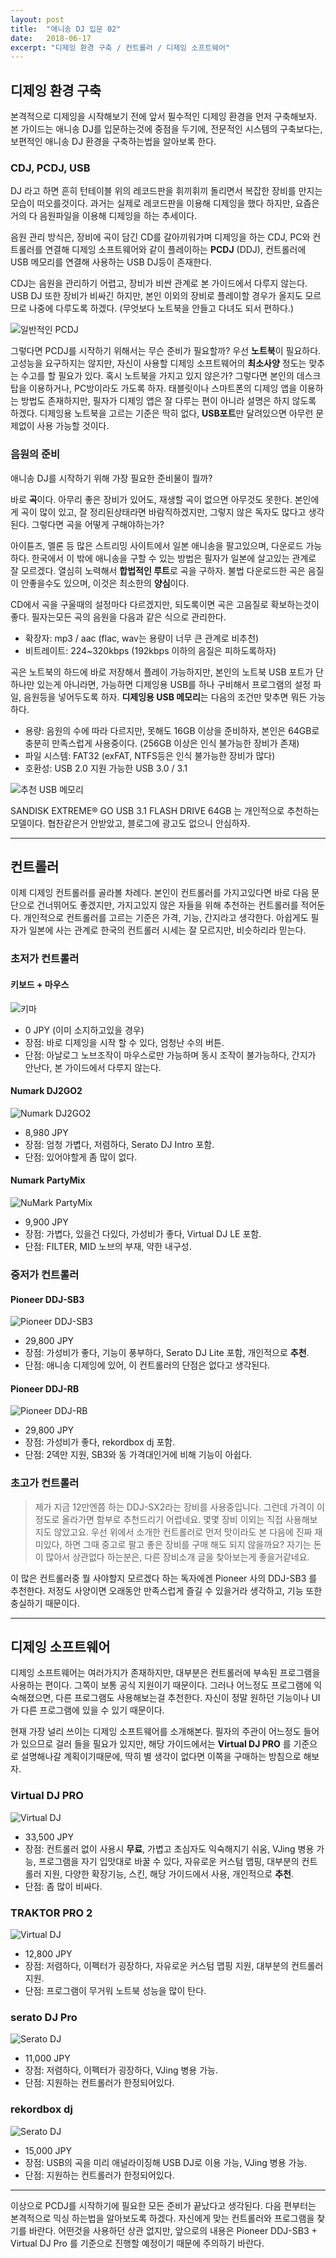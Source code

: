 ```yaml
---
layout: post
title:  "애니송 DJ 입문 02"
date:   2018-06-17
excerpt: "디제잉 환경 구축 / 컨트롤러 / 디제잉 소프트웨어"
---
```


## 디제잉 환경 구축

본격적으로 디제잉을 시작해보기 전에 앞서 필수적인 디제잉 환경을 먼저 구축해보자.
본 가이드는 애니송 DJ를 입문하는것에 중점을 두기에, 전문적인 시스템의 구축보다는, 보편적인 애니송 DJ 환경을 구축하는법을 알아보록 한다.

### CDJ, PCDJ, USB

DJ 라고 하면 흔히 턴테이블 위의 레코드판을 휘끼휘끼 돌리면서 복잡한 장비를 만지는 모습이 떠오를것이다.
과거는 실제로 레코드판을 이용해 디제잉을 했다 하지만, 요즘은 거의 다 음원파일을 이용해 디제잉을 하는 추세이다.

음원 관리 방식은, 장비에 곡이 담긴 CD를 갈아끼워가며 디제잉을 하는 CDJ, PC와 컨트롤러를 연결해 디제잉 소프트웨어와 같이 플레이하는 **PCDJ** (DDJ), 컨트롤러에 USB 메모리를 연결해 사용하는 USB DJ등이 존재한다.

CDJ는 음원을 관리하기 어렵고, 장비가 비싼 관계로 본 가이드에서 다루지 않는다.
USB DJ 또한 장비가 비싸긴 하지만, 본인 이외의 장비로 플레이할 경우가 올지도 모르므로 나중에 다루도록 하겠다. (무엇보다 노트북을 안들고 다녀도 되서 편하다.)

![일반적인 PCDJ](https://medias.audiofanzine.com/images/normal/pioneer-ddj-ergo-k-634341.jpg)

그렇다면 PCDJ를 시작하기 위해서는 무슨 준비가 필요할까?
우선 **노트북**이 필요하다. 고성능을 요구하지는 않지만, 자신이 사용할 디제잉 소프트웨어의 **최소사양** 정도는 맞추는 수고를 할 필요가 있다. 혹시 노트북을 가지고 있지 않은가? 그렇다면 본인의 데스크탑을 이용하거나, PC방이라도 가도록 하자.
태블릿이나 스마트폰의 디제잉 앱을 이용하는 방법도 존재하지만, 필자가 디제잉 앱은 잘 다루는 편이 아니라 설명은 하지 않도록 하겠다.
디제잉용 노트북을 고르는 기준은 딱히 없다, **USB포트**만 달려있으면 아무런 문제없이 사용 가능할 것이다.

### 음원의 준비

애니송 DJ를 시작하기 위해 가장 필요한 준비물이 뭘까?

바로 **곡**이다. 아무리 좋은 장비가 있어도, 재생할 곡이 없으면 아무것도 못한다.
본인에게 곡이 많이 있고, 잘 정리된상태라면 바람직하겠지만, 그렇지 않은 독자도 많다고 생각된다. 그렇다면 곡을 어떻게 구해야하는가?

아이튠즈, 멜론 등 많은 스트리밍 사이트에서 일본 애니송을 팔고있으며, 다운로드 가능하다. 한국에서 이 밖에 애니송을 구할 수 있는 방법은 필자가 일본에 살고있는 관계로 잘 모르겠다. 열심히 노력해서 **합법적인 루트**로 곡을 구하자. 불법 다운로드한 곡은 음질이 안좋을수도 있으며, 이것은 최소한의 **양심**이다.

CD에서 곡을 구울때의 설정마다 다르겠지만, 되도록이면 곡은 고음질로 확보하는것이 좋다.
필자는모든 곡의 음원을 다음과 같은 식으로 관리한다.

- 확장자: mp3 / aac (flac, wav는 용량이 너무 큰 관계로 비추천)
- 비트레이트: 224~320kbps (192kbps 이하의 음질은 피하도록하자)

곡은 노트북의 하드에 바로 저장해서 플레이 가능하지만, 본인의 노트북 USB 포트가 단 하나만 있는게 아니라면, 가능하면 디제잉용 USB를 하나 구비해서 프로그램의 설정 파일, 음원등을 넣어두도록 하자. **디제잉용 USB 메모리**는 다음의 조건만 맞추면 뭐든 가능하다.

- 용량: 음원의 수에 따라 다르지만, 못해도 16GB 이상을 준비하자, 본인은 64GB로 충분히 만족스럽게 사용중이다. (256GB 이상은 인식 불가능한 장비가 존재)
- 파일 시스템: FAT32 (exFAT, NTFS등은 인식 불가능한 장비가 많다)
- 호환성: USB 2.0 지원 가능한 USB 3.0 / 3.1

![추천 USB 메모리](https://www.sandisk.com/content/dam/sandisk-main/en_us/assets/product/retail/Extreme_CZ800_Right_Open.png)

SANDISK EXTREME® GO USB 3.1 FLASH DRIVE 64GB 는 개인적으로 추천하는 모델이다. 협찬같은거 안받았고, 블로그에 광고도 없으니 안심하자.

---

## 컨트롤러

이제 디제잉 컨트롤러를 골라볼 차례다. 본인이 컨트롤러를 가지고있다면 바로 다음 문단으로 건너뛰어도 좋겠지만, 가지고있지 않은 자들을 위해 추천하는 컨트롤러를 적어둔다. 개인적으로 컨트롤러를 고르는 기준은 가격, 기능, 간지라고 생각한다.
아쉽게도 필자가 일본에 사는 관계로 한국의 컨트롤러 시세는 잘 모르지만, 비슷하리라 믿는다.

### 초저가 컨트롤러

#### 키보드 + 마우스

![키마](https://images-na.ssl-images-amazon.com/images/I/81Io15QIlML._SL1500_.jpg)

- 0 JPY (이미 소지하고있을 경우)
- 장점: 바로 디제잉을 시작 할 수 있다, 엄청난 수의 버튼.
- 단점: 아날로그 노브조작이 마우스로만 가능하며 동시 조작이 불가능하다, 간지가 안난다, 본 가이드에서 다루지 않는다.

#### Numark DJ2GO2

![Numark DJ2GO2](https://images-na.ssl-images-amazon.com/images/I/81yef%2BzMrsL._SL1500_.jpg)

- 8,980 JPY
- 장점: 엄청 가볍다, 저렴하다, Serato DJ Intro 포함.
- 단점: 있어야할게 좀 많이 없다.

#### Numark PartyMix

![NuMark PartyMix](https://www.numark.com/images/sized/images/product_large/PartyMix_front_3000x1875_web-624x390.jpg)

- 9,900 JPY
- 장점: 가볍다, 있을건 다있다, 가성비가 좋다, Virtual DJ LE 포함.
- 단점: FILTER, MID 노브의 부재, 약한 내구성.

### 중저가 컨트롤러

#### Pioneer DDJ-SB3

![Pioneer DDJ-SB3](https://pdj-ecom-cdn.azureedge.net/-/media/pioneerdj/images/products/controller/ddj-sb3/ddj-sb3-angle.jpg)

- 29,800 JPY
- 장점: 가성비가 좋다, 기능이 풍부하다, Serato DJ Lite 포함, 개인적으로 **추천**.
- 단점: 애니송 디제잉에 있어, 이 컨트롤러의 단점은 없다고 생각된다.

#### Pioneer DDJ-RB

![Pioneer DDJ-RB](https://pdj-ecom-cdn.azureedge.net/-/media/pioneerdj/images/products/controller/ddj-rb/black/ddj-rb-angle.jpg)

- 29,800 JPY
- 장점: 가성비가 좋다, rekordbox dj 포함.
- 단점: 2덱만 지원, SB3와 동 가격대인거에 비해 기능이 아쉽다.

### 초고가 컨트롤러

> 제가 지금 12만엔쯤 하는 DDJ-SX2라는 장비를 사용중입니다. 그런데 가격이 이정도로 올라가면 함부로 추천드리기 어렵네요. 몇몇 장비 이외는 직접 사용해보지도 않았고요. 우선 위에서 소개한 컨트롤러로 먼저 맛이라도 본 다음에 진짜 재미있다, 하면 그때 중고로 팔고 좋은 장비를 구매 해도 되지 않을까요? 자기는 돈이 많아서 상관없다 하는분은, 다른 장비소개 글을 찾아보는게 좋을거같네요.

이 많은 컨트롤러중 뭘 사야할지 모르겠다 하는 독자에겐 Pioneer 사의 DDJ-SB3 를 추천한다. 저정도 사양이면 오래동안 만족스럽게 즐길 수 있을거라 생각하고, 기능 또한 충실하기 때문이다.

---

## 디제잉 소프트웨어

디제잉 소프트웨어는 여러가지가 존재하지만, 대부분은 컨트롤러에 부속된 프로그램을 사용하는 편이다. 그쪽이 보통 공식 지원이기 때문이다. 그러나 어느정도 프로그램에 익숙해졌으면, 다른 프로그램도 사용해보는걸 추천한다. 자신이 정말 원하던 기능이나 UI가 다른 프로그램에 있을 수 있기 때문이다.

현재 가장 널리 쓰이는 디제잉 소프트웨어를 소개해본다. 필자의 주관이 어느정도 들어가 있으므로 걸러 들을 필요가 있지만, 해당 가이드에서는 **Virtual DJ PRO** 를 기준으로 설명해나갈 계획이기때문에, 딱히 별 생각이 없다면 이쪽을 구매하는 방침으로 해보자.

### Virtual DJ PRO

![Virtual DJ](https://www.virtualdj.com/images/v82.gif)

- 33,500 JPY
- 장점: 컨트롤러 없이 사용시 **무료**, 가볍고 초심자도 익숙해지기 쉬움, VJing 병용 가능, 프로그램을 자기 입맛대로 바꿀 수 있다, 자유로운 커스텀 맵핑, 대부분의 컨트롤러 지원, 다양한 확장기능, 스킨, 해당 가이드에서 사용, 개인적으로 **추천**.
- 단점: 좀 많이 비싸다.

### TRAKTOR PRO 2

![Virtual DJ](https://www.native-instruments.com/typo3temp/pics/img-ce-intro_paragraph_facelift_traktor-le-2-00ef7a90c62137c90005ece98145f16c-d.jpg)

- 12,800 JPY
- 장점: 저렴하다, 이펙터가 굉장하다, 자유로운 커스텀 맵핑 지원, 대부분의 컨트롤러 지원.
- 단점: 프로그램이 무거워 노트북 성능을 많이 탄다.

### serato DJ Pro

![Serato DJ](https://u.cdn.sera.to/content/images/62/27162/27162.jpeg)

- 11,000 JPY
- 장점: 저렴하다, 이펙터가 굉장하다, VJing 병용 가능.
- 단점: 지원하는 컨트롤러가 한정되어있다.

### rekordbox dj

![Serato DJ](https://rekordbox.com/assets/img/function/func_dj_4_img3.png)

- 15,000 JPY
- 장점: USB의 곡을 미리 애널라이징해 USB DJ로 이용 가능, VJing 병용 가능.
- 단점: 지원하는 컨트롤러가 한정되어있다.

---

이상으로 PCDJ를 시작하기에 필요한 모든 준비가 끝났다고 생각된다. 다음 편부터는 본격적으로 믹싱 하는법을 알아보도록 하겠다.
자신에게 맞는 컨트롤러와 프로그램을 찾기를 바란다. 어떤것을 사용하던 상관 없지만, 앞으로의 내용은 Pioneer DDJ-SB3 + Virtual DJ Pro 를 기준으로 진행할 예정이기 때문에 주의하기 바란다.